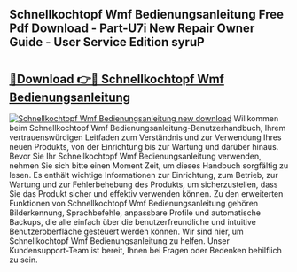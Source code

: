 ## Schnellkochtopf Wmf Bedienungsanleitung Free Pdf Download - Part-U7i New Repair Owner Guide - User Service Edition syruP

# <h2><a href="http://df454e.blite.top/?on=Schnellkochtopf+Wmf+Bedienungsanleitung">🔗Download 👉🔴 Schnellkochtopf Wmf Bedienungsanleitung</a></h2>

[![Schnellkochtopf Wmf Bedienungsanleitung new download](https://i.imgur.com/lujVjoI.png)](http://df454e.blite.top/?on=Schnellkochtopf+Wmf+Bedienungsanleitung)
Willkommen beim Schnellkochtopf Wmf Bedienungsanleitung-Benutzerhandbuch, Ihrem vertrauenswürdigen Leitfaden zum Verständnis und zur Verwendung Ihres neuen Produkts, von der Einrichtung bis zur Wartung und darüber hinaus. Bevor Sie Ihr Schnellkochtopf Wmf Bedienungsanleitung verwenden, nehmen Sie sich bitte einen Moment Zeit, um dieses Handbuch sorgfältig zu lesen. Es enthält wichtige Informationen zur Einrichtung, zum Betrieb, zur Wartung und zur Fehlerbehebung des Produkts, um sicherzustellen, dass Sie das Produkt sicher und effektiv verwenden können. Zu den erweiterten Funktionen von Schnellkochtopf Wmf Bedienungsanleitung gehören Bilderkennung, Sprachbefehle, anpassbare Profile und automatische Backups, die alle einfach über die benutzerfreundliche und intuitive Benutzeroberfläche gesteuert werden können. Wir sind hier, um Schnellkochtopf Wmf Bedienungsanleitung zu helfen. Unser Kundensupport-Team ist bereit, Ihnen bei Fragen oder Bedenken behilflich zu sein.
